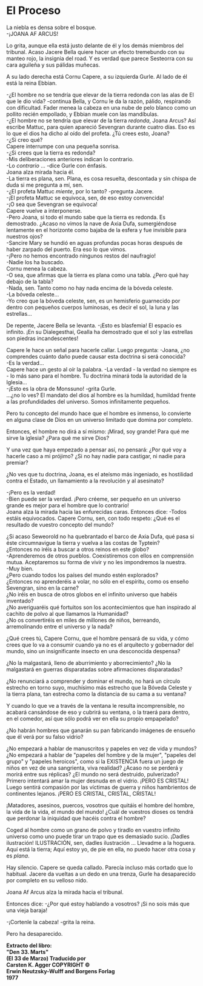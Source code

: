 # El Proceso

La niebla es densa sobre el bosque.  
-¡JOANA AF ARCUS!

Lo grita, aunque ella está justo delante de él y los demás miembros del
tribunal. Acaso Jacere Bella quiere hacer un efecto tremebundo con su
manteo rojo, la insignia del road. Y es verdad que parece Sesteorra con
su cara aguileña y sus pálidas muñecas.

A su lado derecha está Cornu Capere, a su izquierda Gurle. Al lado de
él está la reina Ebbian.

-¿El hombre no se tendría que elevar de la tierra redonda con las alas
de El que le dio vida? -continua Bella, y Cornu le da la razón, pálido,
respirando con dificultad. Fader menea la cabeza en una nube de pelo
blanco como un pollito recién empollado, y Ebbian muele con las
mandíbulas.  
-¿El hombre no se tendría que elevar de la tierra *redonda*, Joana
Arcus? Así escribe Mattuc, para quien apareció Sevengran durante cuatro
días. Eso es lo que el dios ha dicho al oído del profeta. ¿Tú crees
esto, Joana?  
-¿Si creo qué?  
Capere interrumpe con una pequeña sonrisa.  
-¿Si crees que la tierra es redonda?  
-Mis deliberaciones anteriores indican lo contrario.  
-Lo *contrario* ... -dice Gurle con énfasis.  
Joana alza mirada hacia él.  
-La tierra es plana, sen. Plana, es cosa resuelta, descontada y sin
chispa de duda si me pregunta a mí, sen.  
-¿El profeta Mattuc *miente*, por lo tanto? -pregunta Jacere.  
-¡El profeta Mattuc se equivoca, sen, de eso estoy convencida!  
-¡O sea que Sevengran se equivoca!  
Capere vuelve a interponerse.  
-Pero Joana, si todo el mundo sabe que la tierra es redonda. Es
demostrado. ¿Acaso no vimos la nave de Axia Dufa, sumergiéndose
lentamente en el horizonte como bajaba de la esfera y fue invisible
para nuestros ojos?  
-Sancire Mary se hundió en aguas profundas pocas horas después de haber
zarpado del puerto. Era eso lo que vimos.  
-¡Pero no hemos encontrado ningunos restos del naufragio!  
-Nadie los ha buscado.  
Cornu menea la cabeza.  
-O sea, que afirmas que la tierra es plana como una tabla. ¿Pero qué
hay debajo de la tabla?  
-Nada, sen. Tanto como no hay nada encima de la bóveda celeste.  
-La bóveda celeste...  
-Yo creo que la bóveda celeste, sen, es un hemisferio guarnecido por
dentro con pequeños cuerpos luminosas, es decir el sol, la luna y las
estrellas...

De repente, Jacere Bella se levanta. -¡Esto es blasfemia! El espacio es
infinito. ¡En su Dialegesthai, Gealla ha demostrado que el sol y las
estrellas son piedras incandescentes!

Capere le hace un señal para hacerle callar. Luego pregunta: -Joana,
¿no comprendes cuánto daño puede causar esta doctrina si será conocida?  
-Es la verdad...  
Capere hace un gesto al oír la palabra. -La verdad - la verdad no
siempre es - lo más sano para el hombre. Tu doctrina minará toda la
autoridad de la Iglesia...  
-¡Esto es la obra de Monssuno! -grita Gurle.  
...¿no lo ves? El mandato del dios al hombre es la humildad, humildad
frente a las profundidades del universo. Somos infinitamente pequeños.

Pero tu concepto del mundo hace que el hombre es inmenso, lo convierte
en alguna clase de Dios en un universo limitado que domina por
completo.

Entonces, el hombre no dirá a sí mismo: ¡Mirad, soy grande! Para qué me
sirve la iglesia? ¿Para qué me sirve Dios?

Y una vez que haya empezado a pensar así, no pensará: ¿Por qué voy a
hacerle caso a mi prójimo? ¿Si no hay nadie para castigar, ni nadie
para premiar?

¿No ves que tu doctrina, Joana, es el ateísmo más ingeniado, es
hostilidad contra el Estado, un llamamiento a la revolución y al
asesinato?

-¡Pero es la verdad!  
-Bien puede ser la verdad. ¡Pero créeme, ser pequeño en un universo
grande es mejor para el hombre que lo contrario!  
Joana alza la mirada hacia las enfurecidas caras. Entonces dice: -Todos
estáis equivocados. Capere Cornu, sen, con todo respeto: ¿Qué es el
resultado de vuestro concepto del mundo?

¿Si acaso Seweorold no ha quebrantado el barco de Axia Dufa, qué pasa
si éste circumnavigue la tierra y vuelva a las costas de Typtein?  
¿Entonces no iréis a buscar a otros reinos en este globo?  
-Aprenderemos de otros pueblos. Coexistiremos con ellos en comprensión
mutua. Aceptaremos su forma de vivir y no les impondremos la nuestra.  
-Muy bien.  
¿Pero cuando todos los países del mundo estén explorados?  
¿Entonces no aprenderéis a volar, no sólo en el espíritu, como os
enseño Sevengran, sino en la carne?  
¿No iréis en busca de otros globos en el infinito universo que habéis
inventado?  
¿No averiguaréis qué fortuitos son los acontecimientos que han
inspirado al cachito de polvo al que llamamos la Humanidad?  
¿No os convertiréis en miles de millones de niños, berreando,
arremolinando entre el universo y la nada?

¿Qué crees tú, Capere Cornu, que el hombre pensará de su vida, y cómo
crees que lo va a consumir cuando ya no es el arquitecto y gobernador
del mundo, sino un insignificante insecto en una desconocida despensa?

¿No la malgastará, lleno de aburrimiento y aborrecimiento? ¿No la
malgastará en guerras disparatadas sobre afirmaciones disparatadas?

¿No renunciará a comprender y dominar el mundo, no hará un círculo
estrecho en torno suyo, muchísimo más estrecho que la Bóveda Celeste y
la tierra plana, tan estrecha como la distancia de su cama a su
ventana?

Y cuando lo que ve a través de la ventana le resulta incomprensible, no
acabará cansándose de eso y cubrirá su ventana, o la traerá para
dentro, en el comedor, así que sólo podrá ver en ella su propio
empapelado?

¿No habrán hombres que ganarán su pan fabricando imágenes de ensueño
que él verá por su falso vidrio?

¿No empezará a hablar de manuscritos y papeles en vez de vida y mundos?
¿No empezará a hablar de "papeles del hombre y de la mujer", "papeles
del grupo" y "papeles heroicos", como si la EXISTENCIA fuera un juego
de niños en vez de una sangrienta, viva realidad? ¿Acaso no se perderá
y morirá entre sus réplicas? ¿El mundo no será destruido, pulverizado?
Primero intentará amar la mujer desnuda en el vidrio. ¡PERO ES CRISTAL!
Luego sentirá compasión por las víctimas de guerra y niños hambrientos
de continentes lejanos. ¡PERO ES CRISTAL, CRISTAL, CRISTAL!

¡Matadores, asesinos, puercos, vosotros que quitáis el hombre del
hombre, la vida de la vida, el mundo del mundo! ¿Cuál de vuestros
dioses os tendrá que perdonar la iniquidad que hacéis contra el hombre?

Coged al hombre como un grano de polvo y tiradlo en vuestro infinito
universo como uno puede tirar un trapo que es demasiado sucio. ¡Dadles
ilustración! ILUSTRACIÓN, sen, dadles ilustración ... Llevadme a la
hoguera. Aquí está la tierra; Aquí estoy yo, de pie en ella, no puedo
hacer otra cosa y es *plana*.

Hay silencio. Capere se queda callado. Parecía incluso más cortado que
lo habitual. Jacere da vueltas a un dedo en una trenza, Gurle ha
desaparecido por completo en su velloso nido.

Joana Af Arcus alza la mirada hacia el tribunal.

Entonces dice: -¿Por qué estoy hablando a vosotros? ¡Si no sois más que
una vieja baraja!

-¡Cortenle la cabeza! -grita la reina.

Pero ha desaparecido.

**Extracto del libro:**  
**"Den 33. Marts"**  
**(El 33 de Marzo) Traducido por**  
**Carsten K. Agger COPYRIGHT ©**  
**Erwin Neutzsky-Wulff and Borgens Forlag**  
**1977**